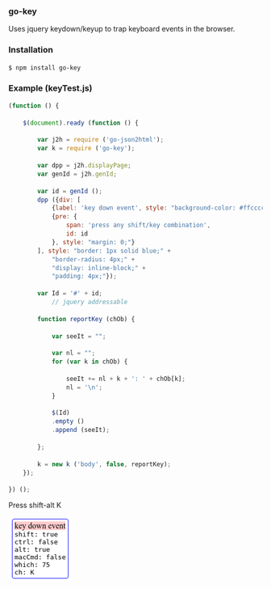 ### go-key 

Uses jquery keydown/keyup to trap keyboard events in the browser.

### Installation
```shell
$ npm install go-key
```

### Example (keyTest.js)

```js
(function () {

    $(document).ready (function () {

        var j2h = require ('go-json2html');
        var k = require ('go-key');

        var dpp = j2h.displayPage;
        var genId = j2h.genId;

        var id = genId ();
        dpp ({div: [
            {label: 'key down event', style: "background-color: #ffcccc;"}, 
            {pre: {
                span: 'press any shift/key combination', 
                id: id
            }, style: "margin: 0;"}
        ], style: "border: 1px solid blue;" +
            "border-radius: 4px;" +
            "display: inline-block;" +
            "padding: 4px;"});

        var Id = '#' + id;
            // jquery addressable

        function reportKey (chOb) {
            
            var seeIt = "";

            var nl = "";
            for (var k in chOb) {
                
                seeIt += nl + k + ': ' + chOb[k];
                nl = '\n';
            }

            $(Id)
            .empty ()
            .append (seeIt);

        };

        k = new k ('body', false, reportKey);
    });

}) ();


```

Press shift-alt K

![rendered](https://raw.githubusercontent.com/tgregoneil/go-key/master/keyDnStat.png) 


